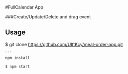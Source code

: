 #FullCalendar App

###Create/Update/Delete and drag event

## Usage
$ git clone https://github.com/UlftKcy/meal-order-app.git
````
```
npm install
````
```
$ npm start
